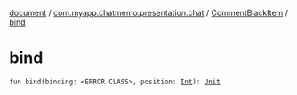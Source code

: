 [document](../../index.md) / [com.myapp.chatmemo.presentation.chat](../index.md) / [CommentBlackItem](index.md) / [bind](./bind.md)

# bind

`fun bind(binding: <ERROR CLASS>, position: `[`Int`](https://kotlinlang.org/api/latest/jvm/stdlib/kotlin/-int/index.html)`): `[`Unit`](https://kotlinlang.org/api/latest/jvm/stdlib/kotlin/-unit/index.html)
